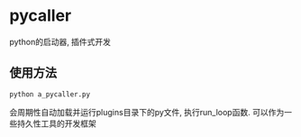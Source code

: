 # pycaller
python的启动器, 插件式开发

## 使用方法

``` python a_pycaller.py ```

会周期性自动加载并运行plugins目录下的py文件, 执行run_loop函数. 可以作为一些持久性工具的开发框架

